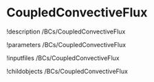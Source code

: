 <!-- MOOSE Documentation Stub: Remove this when content is added. -->

# CoupledConvectiveFlux
!description /BCs/CoupledConvectiveFlux

!parameters /BCs/CoupledConvectiveFlux

!inputfiles /BCs/CoupledConvectiveFlux

!childobjects /BCs/CoupledConvectiveFlux
